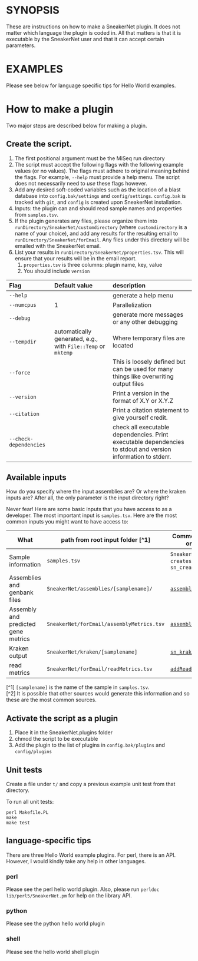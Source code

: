 # SYNOPSIS

These are instructions on how to make a SneakerNet plugin.  It does not
matter which language the plugin is coded in.  All that matters is that
it is executable by the SneakerNet user and that it can accept certain
parameters.

# EXAMPLES

Please see below for language specific tips for Hello World examples.

# How to make a plugin

Two major steps are described below for making a plugin.

## Create the script.
1. The first positional argument must be the MiSeq run directory
2. The script must accept the following flags with the following example 
   values (or no values). The flags must adhere to original meaning behind
   the flags. For example, `--help` must provide a help menu.
   The script does not necessarily need to _use_ these flags however.
3. Add any desired soft-coded variables such as the location of a blast database
   into `config.bak/settings` and `config/settings`.
   `config.bak` is tracked with `git`, and `config` is created upon
   SneakerNet installation.
4. Inputs: the plugin can and should read sample names and properties
   from `samples.tsv`.
5. If the plugin generates any files, please organize them into 
   `runDirectory/SneakerNet/customdirectory` (where `customdirectory`
   is a name of your choice), and add any results for the
   resulting email to `runDirectory/SneakerNet/forEmail`. Any files under
   this directory will be emailed with the SneakerNet email.
6. List your results in `runDirectory/SneakerNet/properties.tsv`. This will 
   ensure that your results will be in the email report.
   1. `properties.tsv` is three columns: plugin name, key, value
   2. You should include `version`
     
|Flag|Default value|description|
|:---|:------------|:-----------|
|`--help`|         |generate a help menu|
|`--numcpus`|     1|Parallelization|
|`--debug`|        |generate more messages or any other debugging|
|`--tempdir`|automatically generated, e.g., with `File::Temp` or `mktemp`|Where temporary files are located|
|`--force`|        |This is loosely defined but can be used for many things like overwriting output files|
|`--version`|      |Print a version in the format of X.Y or X.Y.Z|
|`--citation`|     | Print a citation statement to give yourself credit. | 
|`--check-dependencies`|     | check all executable dependencies. Print executable dependencies to stdout and version information to stderr. | 

## Available inputs

How do you specify where the input assemblies are?  Or where the kraken inputs are?
After all, the only parameter is the input directory right?

Never fear!  Here are some basic inputs that you have access to as a developer.
The most important input is `samples.tsv`.
Here are the most common inputs you might want to have access to:

|What    | path from root input folder [^1] | Common source script or plugin [^2] | For more information |
|--------|----------------------------------|-------------------------------------|----------------------|
|Sample information | `samples.tsv`         | `SneakerNet.roRun.pl --createsamplesheet` or `sn_createSampleSheet.pl` | [SneakerNetInput.md](/docs/SneakerNetInput.md#samplestsv) under the samples.tsv section |
|Assemblies and genbank files               | `SneakerNet/assemblies/[samplename]/` | [`assembleAll.pl`](/docs/plugins/assembleAll.pl.md) | |
|Assembly and predicted gene metrics        | `SneakerNet/forEmail/assemblyMetrics.tsv` | [`assembleAll.pl`](/docs/plugins/assembleAll.pl.md) | |
|Kraken output                              | `SneakerNet/kraken/[samplename]`    | [`sn_kraken.pl`](/docs/plugins/sn_kraken.pl.md)| |
|read metrics | `SneakerNet/forEmail/readMetrics.tsv` | [`addReadMetrics.pl`](/docs/plugins/addReadMetrics.pl.md)|

[^1] `[samplename]` is the name of the sample in `samples.tsv`.  
[^2] It is possible that other sources would generate this information and so these are the most common sources.

## Activate the script as a plugin

1. Place it in the SneakerNet.plugins folder
2. chmod the script to be executable
3. Add the plugin to the list of plugins in `config.bak/plugins` and `config/plugins` 

## Unit tests

Create a file under `t/` and copy a previous example unit test from that directory.

To run all unit tests:

    perl Makefile.PL
    make
    make test

## language-specific tips

There are three Hello World example plugins. For perl, there is
an API. However, I would kindly take any help in other languages.

### perl

Please see the perl hello world plugin. Also, please run `perldoc lib/perl5/SneakerNet.pm`
for help on the library API.

### python

Please see the python hello world plugin

### shell

Please see the hello world shell plugin
